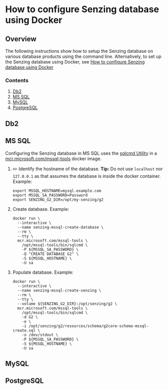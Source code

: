 # How to configure Senzing database using Docker

## Overview

The following instructions show how to setup the Senzing database on various database products using the command line.
Alternatively, to set up the Senzing database using Docker, see
[How to configure Senzing database using Docker](configure-senzing-database-using-docker.md)

### Contents

1. [Db2](#db2)
1. [MS SQL](#ms-sql)
1. [MySQL](#mysql)
1. [PostgreSQL](#postgresql)

## Db2

## MS SQL

Configuring the Senzing database in MS SQL uses the
[sqlcmd Utility](https://docs.microsoft.com/en-us/sql/tools/sqlcmd-utility)
in a [mcr.microsoft.com/mssql-tools](https://hub.docker.com/_/microsoft-mssql-tools) docker image.

1. :pencil2: Identify the hostname of the database.
   **Tip:** Do not use `localhost` nor `127.0.0.1` as that assumes the database is inside the docker container.
   Example:

    ```console
    export MSSQL_HOSTNAME=mysql.example.com
    export MSSQL_SA_PASSWORD=Password
    export SENZING_G2_DIR=/opt/my-senzing/g2
    ```

1. Create database.
   Example:

    ```console
    docker run \
      --interactive \
      --name senzing-mssql-create-database \
      --rm \
      --tty \
      mcr.microsoft.com/mssql-tools \
        /opt/mssql-tools/bin/sqlcmd \
        -P ${MSSQL_SA_PASSWORD} \
        -Q "CREATE DATABASE G2" \
        -S ${MSSQL_HOSTNAME} \
        -U sa
    ```

1. Populate database.
   Example:

    ```console
    docker run \
      --interactive \
      --name senzing-mssql-create-senzing \
      --rm \
      --tty \
      --volume ${SENZING_G2_DIR}:/opt/senzing/g2 \
      mcr.microsoft.com/mssql-tools \
        /opt/mssql-tools/bin/sqlcmd \
        -d G2 \
        -e \
        -i /opt/senzing/g2/resources/schema/g2core-schema-mssql-create.sql \
        -o /dev/stdout \
        -P ${MSSQL_SA_PASSWORD} \
        -S ${MSSQL_HOSTNAME} \
        -U sa
    ```

## MySQL

## PostgreSQL
